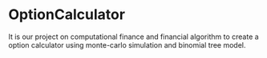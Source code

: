 # OptionCalculator
It is our project on computational finance and financial algorithm to create a option calculator using monte-carlo simulation and binomial tree model.

